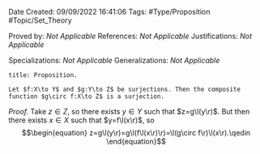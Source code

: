 <div class="topSpace"></div>

Date Created: 09/09/2022 16:41:06
Tags: #Type/Proposition #Topic/Set_Theory

Proved by: _Not Applicable_
References: _Not Applicable_
Justifications: _Not Applicable_

Specializations: _Not Applicable_
Generalizations: _Not Applicable_

``` ad-Proposition
title: Proposition.

Let $f:X\to Y$ and $g:Y\to Z$ be surjections. Then the composite function $g\circ f:X\to Z$ is a surjection.

```

<i>Proof.</i> Take $z\in Z$, so there exists $y\in Y$ such that $z=g\l(y\r)$. But then there exists $x\in X$ such that $y=f\l(x\r)$, so
$$\begin{equation}
    z=g\l(y\r)=g\l(f\l(x\r)\r)=\l(g\circ f\r)\l(x\r).\qedin
\end{equation}$$
